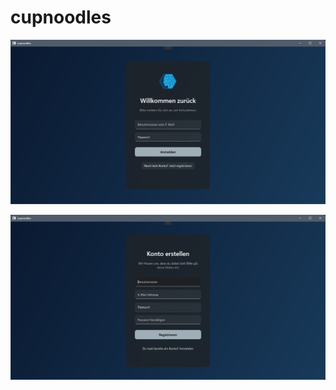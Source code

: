 # cupnoodles


![Login Preview](/assets/preview_login.png)

![Register Preview](/assets/preview_register.png)

